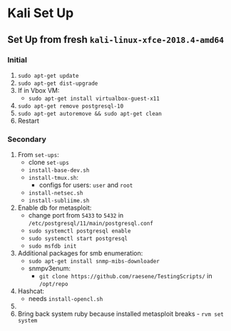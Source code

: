 # Kali Set Up

## Set Up from fresh `kali-linux-xfce-2018.4-amd64`

### Initial

1. `sudo apt-get update`
1. `sudo apt-get dist-upgrade`
1. If in Vbox VM:
    - `sudo apt-get install virtualbox-guest-x11`
1. `sudo apt-get remove postgresql-10`
1. `sudo apt-get autoremove && sudo apt-get clean`
1. Restart

### Secondary

1. From `set-ups`:
    - clone `set-ups`
    - `install-base-dev.sh`
    - `install-tmux.sh`:
        - configs for users: `user` and `root`
    - `install-netsec.sh`
    - `install-subliime.sh`
1. Enable db for metasploit:
    - change port from `5433` to `5432` in `/etc/postgresql/11/main/postgresql.conf`
    - `sudo systemctl postgresql enable`
    - `sudo systemctl start postgresql`
    - `sudo msfdb init`
1. Additional packages for smb enumeration:
    - `sudo apt-get install snmp-mibs-downloader`
    - snmpv3enum:
    	- `git clone https://github.com/raesene/TestingScripts/` in `/opt/repo`
1. Hashcat:
	- needs `install-opencl.sh`
1. 
1. Bring back system ruby because installed metasploit breaks - `rvm set system`
